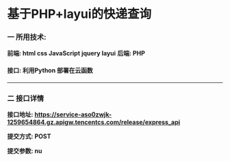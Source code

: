 # 基于PHP+layui的快递查询

### 一 所用技术:

****前端: html css JavaScript jquery layui****
****后端: PHP****

#### 接口: 利用Python 部署在云函数

****
### 二 接口详情

**接口地址: https://service-aso0zwjk-1259654864.gz.apigw.tencentcs.com/release/express_api**

**提交方式: POST**

**提交参数: nu**